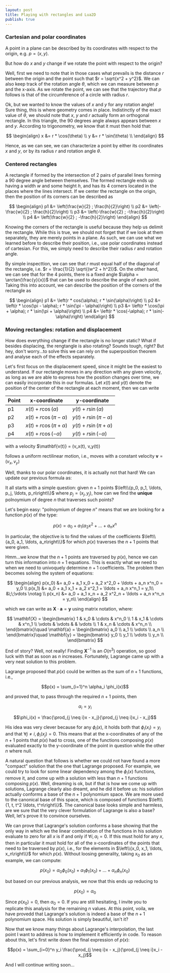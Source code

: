 ```yaml
---
layout: post
title: Playing with rectangles and Lua2D
publish: true
---
```


### Cartesian and polar coordinates

A point in a plane can be described by its coordinates with respect to the origin, e.g. $p = (x, y)$. 

But how do $x$ and $y$ change if we rotate the point with respect to the origin? 

Well, first we need to note that in those cases what prevails is the distance $r$ between the origin and the point such that $r = \sqrt{x^2 + y^2}$. We can also keep track of the rotation angle $\theta$, which we can measure between $p$ and the x-axis. As we rotate the point, we can see that the trajectory that $p$ follows is that of the circumference of a circle with radius $r$.

Ok, but we wanted to know the values of $x$ and $y$ for any rotation angle! Sure thing, this is where geometry comes in place. Indistinctly of the exact value of $\theta$, we should note that $x$, $y$ and $r$ actually form an orthogonal rectangle. In this triangle, the 90 degrees angle always  appears between $x$ and $y$. According to trigonometry, we know that it must then hold that:

$$
\begin{align}
x &= r * \cos(\theta) \\
y &= r * \sin(\theta) \\
\end{align}
$$

Hence, as we can see, we can characterize a point by either its coordinates $x$ and $y$, or by its radius $r$ and rotation angle $\theta$.

### Centered rectangles

A rectangle if formed by the intersection of 2 pairs of parallel lines forming a 90 degree angle between themselves. The formed rectangle ends up having a width $w$ and some height $h$, and has its 4 corners located in the places where the lines intersect. If we center the rectangle on the origin, then the position of its corners can be described as

$$
\begin{align}
p1 &= \left(\frac{w}{2} ; \frac{h}{2}\right) \\
p2 &= \left(-\frac{w}{2} ; \frac{h}{2}\right) \\
p3 &= \left(-\frac{w}{2} ; -\frac{h}{2}\right) \\
p4 &= \left(\frac{w}{2}  ; -\frac{h}{2}\right)
\end{align}
$$

Knowing the corners of the rectangle is useful because they help us delimit the rectangle. While this is true, we should not forget that if we look at them separately, they are merely points in a plane. As such, we can use what we learned before to describe their position, i.e., use polar coordinates instead of cartesian. For this, we simply need to describe their radius $r$ and rotation angle. 

By simple inspecttion, we can see that $r$ must equal half of the diagonal of the rectangle, i.e. $r = \frac{1}{2} \sqrt{(w^2 + h^2)}$. On the other hand, we can see that for the 4 points, there is a fixed angle $\alpha = \arctan(\frac{y}{x})$ that can be used to describe the angle of each point. Taking this into account, we can describe the position of the corners of the rectangle as 

$$
\begin{align}
p1 &= \left(r * cos(\alpha); r * \sin(\alpha)\right) \\
p2 &= \left(r * \cos(\pi - \alpha); r * \sin(\pi - \alpha)\right) \\
p3 &= \left(r * \cos(\pi + \alpha); r * \sin(\pi + \alpha)\right) \\
p4 &= \left(r * \cos(-\alpha); r * \sin(-\alpha)\right)
\end{align}
$$

### Moving rectangles: rotation and displacement

How does everything change if the rectangle is no longer static? What if besides displacing, the rengtangle is also rotating? Sounds tough, right? But hey, don't worry...to solve this we can rely on the superposition theorem and analyse each of the effects separately.

Let's first focus on the displacement speed, since it might be the easiest to understand. If our rectangle moves in any direction with any given velocity, as long as we are able to express how the position changes over time, we can easily incorporate this in our formulas. Let $x(t)$ and $y(t)$ denote the position of the center of the rectangle at each moment, then we can write

<!---
$$
\begin{align}
p1 &= \left(x(t) + r * cos(\alpha); y(t) + r * \sin(\alpha)\right)\\
p2 &= \left(x(t) + r * \cos(\pi - \alpha); y(t) + r * \sin(\pi - \alpha)\right) \\
p3 &= \left(x(t) + r * \cos(\pi + \alpha); y(t) + r * \sin(\pi + \alpha)\right) \\
p4 &= \left(x(t) + r * \cos(-\alpha); y(t) + r * \sin(-\alpha)\right)
\end{align}
$$
-->

| Point | x-coordinate                 | y-coordinate                 |
|-------|-----------------------------|-----------------------------|
| p1    | $x(t) + r \cos(\alpha)$     | $y(t) + r \sin(\alpha)$     |
| p2    | $x(t) + r \cos(\pi - \alpha)$ | $y(t) + r \sin(\pi - \alpha)$ |
| p3    | $x(t) + r \cos(\pi + \alpha)$ | $y(t) + r \sin(\pi + \alpha)$ |
| p4    | $x(t) + r \cos(-\alpha)$    | $y(t) + r \sin(-\alpha)$    |


with a velocity $\mathbf{v(t)} = (v_x(t), v_y(t))

follows a uniform rectilinear motion, i.e., moves with a constant velocity $\mathbf{v} = (v_x, v_y)$

Well, thanks to our polar coordinates, it is actually not that hard! We can update our previous formula as:


It all starts with a simple question: given $n + 1$ points $\left\\{p_0, p_1, \ldots, p_j, \ldots,  p_n\right\\}$ where $p_j = (x_j, y_j)$, how can we find the **unique** polnoymium of degree $n$ that traverses such points?

Let's begin easy: "polnoymium of degree $n$" means that we are looking for a function $p(x)$ of the type:

$$p(x) = a_0 + a_1 ( a_2 x^2 + \ldots + a_n x^n$$

In particular, the objective is to find the values of the coefficients $\left\\{a_0, a_1, \ldots, a_n\right\\}$ for which $p(x)$ traverses the $n +1$ points that were given.

Hmm...we know that the $n + 1$ points are traversed by $p(x)$, hence we can turn this information into $n + 1$ equations. This is exactly what we need to when we need to univoquely determine $n + 1$ coefficients. The problem then becomes solving the system of equations:

$$
\begin{align}
p(x_0) &= a_0 + a_1 x_0 + a_2 x^2_0 + \ldots + a_n x^n_0 = y_0 \\
p(x_1) &= a_0 + a_1 x_1 + a_2 x^2_1 + \ldots + a_n x^n_1 = y_1\\
&\;\;\vdots \notag \\
p(x_n) &= a_0 + a_1 x_n + a_2 x^2_n + \ldots + a_n x^n_n = y_n\\
\end{align}
$$

which we can write as $\mathbf{X} \cdot \mathbf{a} = \mathbf{y}$ using matrix notation, where:

$$
\mathbf{X} = \begin{bmatrix}
1 & x_0 & \cdots & x^n_0 \\
1 & x_1 & \cdots & x^n_1 \\
\vdots & \vdots & & \vdots \\
1 & x_n & \cdots & x^n_n \\
\end{bmatrix}\quad
\mathbf{a}  = \begin{bmatrix}
a_0 \\
a_1 \\
\vdots \\
a_n \\
\end{bmatrix}\quad
\mathbf{y}  = \begin{bmatrix}
y_0 \\
y_1 \\
\vdots \\
y_n \\
\end{bmatrix}
$$

End of story? Well, not really! Finding $\mathbf{X}^{-1}$ is an $O(n^3)$ operation, so good luck with that as soon as $n$ increases. Fortunately, Lagrange came up with a very neat solution to this problem.

Lagrange proposed that $p(x)$ could be written as the sum of $n + 1$ functions, i.e., 

$$p(x) = \sum_{i=1}^n \alpha_i \phi_i(x)$$

and proved that, to pass through the required $n + 1$ points, then

$$\alpha_i = y_i$$

$$\phi_i(x) = \frac{\prod_{j \neq i}x - x_j}{\prod_{j \neq i}x_i - x_j}$$

His idea was very clever because for any $\phi_i(x)$, it holds both that $\phi_i(x_i) = y_i$ and that $\forall j \neq i, \, \phi_i(x_j) = 0$. This means that at the x-coordinates of any of the $n + 1$ points that $p(x)$ had to cross, one of the functions composing $p(x)$ evaluated exactly to the y-coordinate of the point in question while the other $n$ where null.

A natural question that follows is whether we could not have found a more "compact" solution that the one that Lagrange proposed. For example, we could try to look for some linear dependency among the $\phi_i(x)$ functions, remove it, and come up with a solution with less than $n + 1$ functions composing $p(x)$. Well, dreaming is ok, but if that is how we come up with solutions, Lagrange clearly also dreamt, and he did it before us: his solution actually conforms a base of the $n + 1$ polynomium space. We are more used to the canonical base of this space, which is composed of functions $\left\\{1, t, t^2 \ldots, t^n\right\\}$. The canonical base looks simple and harmless, are we sure that the very clever formulation of Lagrange is also a base? Well, let's prove it to convince ourselves.

We can prove that Lagrange's solution conforms a base showing that the only way in which we the linear combination of the functions in his solution evaluate to zero for all $x$ is if and only if $\forall i, \alpha_i = 0$. If this must hold for any $x$, then in particular it must hold for all of the x-coordinates of the points that need to be traversed by $p(x)$, i.e., for the elements in $\left\\{x_0, x_1, \ldots, x_n\right\\}$ for which $p(x)$. Without loosing generality, taking $x_0$ as an example, we can compute: 

$$p(x_0) = \alpha_0 \phi_0(x_0) + \alpha_1 \phi_1(x_0) + \ldots + \alpha_n \phi_n(x_0)$$

but based on our previous analysis, we now that this ends up reducing to

$$p(x_0) = \alpha_0$$

Since $p(x_0) = 0$, then $\alpha_0 = 0$. If you are still hesitating, I invite you to replicate this analysis for the remaining $n$ values. At this point, voila, we have provedd that Lagrange's solution is indeed a base of the $n + 1$ polynomium space. His solution is simply beautiful, isn't it?

Now that we know many things about Lagrange's interpolation, the last point I want to address is how to implement it efficiently in code. To reason about this, let's first write down the final expression of $p(x)$:

$$p(x) = \sum_{i=0}^n y_i \frac{\prod_{j \neq i}x - x_j}{\prod_{j \neq i}x_i - x_j}$$

And I will continue writing soon...
